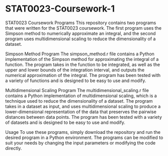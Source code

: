# STAT0023-Coursework-1

STAT0023 Coursework Programs
This repository contains two programs that were written for the STAT0023 coursework. The first program uses the Simpson method to numerically approximate an integral, and the second program uses multidimensional scaling to reduce the dimensionality of a dataset.

Simpson Method Program
The simpson_method.r file contains a Python implementation of the Simpson method for approximating the integral of a function. The program takes in the function to be integrated, as well as the upper and lower bounds of the integration interval, and outputs the numerical approximation of the integral. The program has been tested with a variety of functions and is designed to be easy to use and modify.

Multidimensional Scaling Program
The multidimensional_scaling.r file contains a Python implementation of multidimensional scaling, which is a technique used to reduce the dimensionality of a dataset. The program takes in a dataset as input, and uses multidimensional scaling to produce a lower-dimensional representation of the data that preserves the pairwise distances between data points. The program has been tested with a variety of datasets and is designed to be easy to use and modify.

Usage
To use these programs, simply download the repository and run the desired program in a Python environment. The programs can be modified to suit your needs by changing the input parameters or modifying the code directly.
